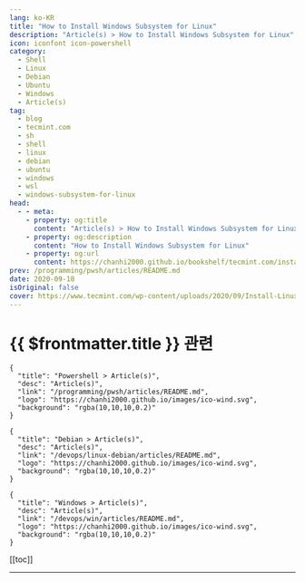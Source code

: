 ```yaml
---
lang: ko-KR
title: "How to Install Windows Subsystem for Linux"
description: "Article(s) > How to Install Windows Subsystem for Linux"
icon: iconfont icon-powershell
category: 
  - Shell
  - Linux
  - Debian
  - Ubuntu
  - Windows
  - Article(s)
tag: 
  - blog
  - tecmint.com
  - sh
  - shell
  - linux
  - debian
  - ubuntu
  - windows
  - wsl
  - windows-subsystem-for-linux
head:
  - - meta:
    - property: og:title
      content: "Article(s) > How to Install Windows Subsystem for Linux"
    - property: og:description
      content: "How to Install Windows Subsystem for Linux"
    - property: og:url
      content: https://chanhi2000.github.io/bookshelf/tecmint.com/install-windows-subsystem-for-linux.html
prev: /programming/pwsh/articles/README.md
date: 2020-09-18
isOriginal: false
cover: https://www.tecmint.com/wp-content/uploads/2020/09/Install-Linux-on-Windows-Using-WSL.png
---
```


# {{ $frontmatter.title }} 관련

```component VPCard
{
  "title": "Powershell > Article(s)",
  "desc": "Article(s)",
  "link": "/programming/pwsh/articles/README.md",
  "logo": "https://chanhi2000.github.io/images/ico-wind.svg",
  "background": "rgba(10,10,10,0.2)"
}
```

```component VPCard
{
  "title": "Debian > Article(s)",
  "desc": "Article(s)",
  "link": "/devops/linux-debian/articles/README.md",
  "logo": "https://chanhi2000.github.io/images/ico-wind.svg",
  "background": "rgba(10,10,10,0.2)"
}
```

```component VPCard
{
  "title": "Windows > Article(s)",
  "desc": "Article(s)",
  "link": "/devops/win/articles/README.md",
  "logo": "https://chanhi2000.github.io/images/ico-wind.svg",
  "background": "rgba(10,10,10,0.2)"
}
```

[[toc]]

---

<SiteInfo
  name="How to Install Windows Subsystem for Linux"
  desc="The Windows Subsystem for Linux (WSL) runs a GNU/Linux Environment which includes most of the command-line utilities and applications on top of Windows OS."
  url="https://tecmint.com/install-windows-subsystem-for-linux"
  logo="https://tecmint.com/wp-content/uploads/2020/07/favicon.ico"
  preview="https://tecmint.com/wp-content/uploads/2020/09/Install-Linux-on-Windows-Using-WSL.png"/>

<!-- TODO: 작성 -->
